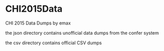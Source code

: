 # CHI2015Data

CHI 2015 Data Dumps
by emax

the json directory contains unofficial data dumps from the confer system

the csv directory contains official CSV dumps



